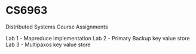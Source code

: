# CS6963
Distributed Systems Course Assignments

Lab 1 - Mapreduce implementation
Lab 2 - Primary Backup key value store
Lab 3 - Multipaxos key value store
